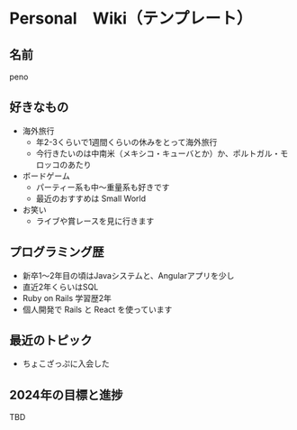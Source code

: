 # Personal　Wiki（テンプレート）

## 名前

peno

## 好きなもの

- 海外旅行
  - 年2-3くらいで1週間くらいの休みをとって海外旅行
  - 今行きたいのは中南米（メキシコ・キューバとか）か、ポルトガル・モロッコのあたり
- ボードゲーム
  - パーティー系も中〜重量系も好きです
  - 最近のおすすめは Small World
- お笑い
  - ライブや賞レースを見に行きます

## プログラミング歴

- 新卒1〜2年目の頃はJavaシステムと、Angularアプリを少し
- 直近2年くらいはSQL
- Ruby on Rails 学習歴2年
- 個人開発で Rails と React を使っています

## 最近のトピック

- ちょこざっぷに入会した

## 2024年の目標と進捗

TBD
